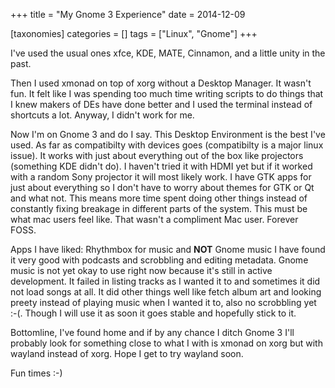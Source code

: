 +++
title = "My Gnome 3 Experience"
date = 2014-12-09

[taxonomies]
categories = []
tags = ["Linux", "Gnome"]
+++

I've used the usual ones xfce, KDE, MATE, Cinnamon, and a little unity in the past.

<!-- more -->

Then I used xmonad on top of xorg without a Desktop Manager. It wasn't fun. It felt like I was spending too much time writing scripts to do things that I knew makers of DEs have done better and I used the terminal instead of shortcuts a lot. Anyway, I didn't work for me.

Now I'm on Gnome 3 and do I say. This Desktop Environment is the best I've used. As far as compatibilty with devices goes (compatibilty is a major linux issue). It works with just about everything out of the box like projectors (something KDE didn't do). I haven't tried it with HDMI yet but if it worked with a random Sony projector it will most likely work. I have GTK apps for just about everything so I don't have to worry about themes for GTK or Qt and what not. This means more time spent doing other things instead of constantly fixing breakage in different parts of the system. This must be what mac users feel like. That wasn't a compliment Mac user. Forever FOSS.

Apps I have liked: Rhythmbox for music and **NOT** Gnome music I have found it very good with podcasts and scrobbling and editing metadata. Gnome music is not yet okay to use right now because it's still in active development. It failed in listing tracks as I wanted it to and sometimes it did not load songs at all. It did other things well like fetch album art and looking preety instead of playing music when I wanted it to, also no scrobbling yet :-(. Though I will use it as soon it goes stable and hopefully stick to it.

Bottomline, I've found home and if by any chance I ditch Gnome 3 I'll probably look for something close to what I with is xmonad on xorg but with wayland instead of xorg. Hope I get to try wayland soon.


Fun times :-)

